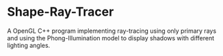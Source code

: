# Shape-Ray-Tracer
A OpenGL C++ program implementing ray-tracing using only primary rays and using the Phong-Illumination model to display shadows with different lighting angles.
